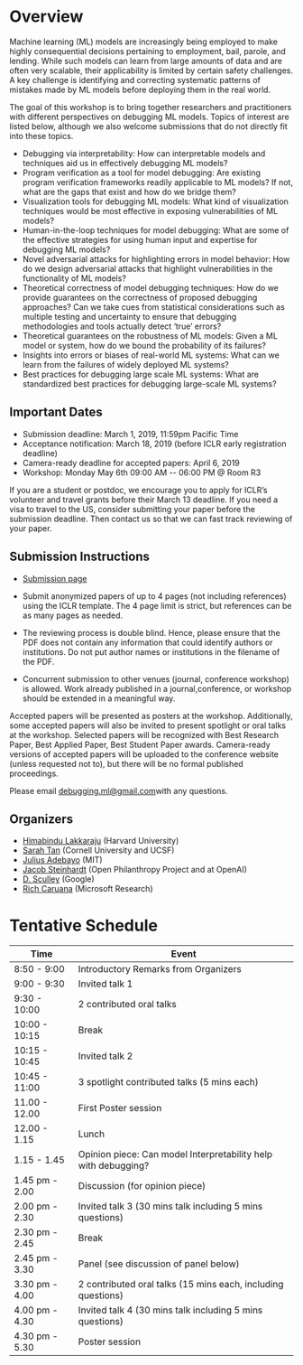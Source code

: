 # Overview

Machine learning (ML) models are increasingly being employed to make highly consequential decisions pertaining to employment, bail, parole, and lending. While such models can learn from large amounts of data and are often very scalable, their applicability is limited by certain safety challenges. A key challenge is identifying and correcting systematic patterns of mistakes made by ML models before deploying them in the real world.

The goal of this workshop is to bring together researchers and practitioners with different perspectives on debugging ML models. Topics of interest are listed below, although we also welcome submissions that do not directly fit into these topics.

- Debugging via interpretability: How can interpretable models and techniques aid us in effectively debugging ML models?
- Program verification as a tool for model debugging: Are existing program verification frameworks readily applicable to ML models? If not, what are the gaps that exist and how do we bridge them?
- Visualization tools for debugging ML models: What kind of visualization techniques would be most effective in exposing vulnerabilities of ML models?
- Human-in-the-loop techniques for model debugging: What are some of the effective strategies for using human input and expertise for debugging ML models?
- Novel adversarial attacks for highlighting errors in model behavior: How do we design adversarial attacks that highlight vulnerabilities in the functionality of ML models?
- Theoretical correctness of model debugging techniques: How do we provide guarantees on the correctness of proposed debugging approaches? Can we take cues from statistical considerations such as multiple testing and uncertainty to ensure that debugging methodologies and tools actually detect ‘true’ errors?
- Theoretical guarantees on the robustness of ML models: Given a ML model or system, how do we bound the probability of its failures?
- Insights into errors or biases of real-world ML systems: What can we learn from the failures of widely deployed ML systems? 
- Best practices for debugging large scale ML systems: What are standardized best practices for debugging large-scale ML systems?

## Important Dates
- Submission deadline: March 1, 2019, 11:59pm Pacific Time
- Acceptance notification: March 18, 2019 (before ICLR early registration deadline)
- Camera-ready deadline for accepted papers: April 6, 2019
- Workshop: Monday May 6th 09:00 AM -- 06:00 PM @ Room R3


If you are a student or postdoc, we encourage you to apply for ICLR’s volunteer and travel grants before their March 13 deadline. If you need a visa to travel to the US, consider submitting your paper before the submission deadline. Then contact us so that we can fast track reviewing of your paper. 

## Submission Instructions

- [Submission page](https://easychair.org/conferences/?conf=debugml19) 

- Submit anonymized papers of up to 4 pages (not including references) using the ICLR template. The 4 page limit is strict, but references can be as many pages as needed. 

- The reviewing process is double blind. Hence, please ensure that the PDF does not contain any information that could identify authors or institutions. Do not put author names or institutions in the filename of the PDF. 

- Concurrent submission to other venues (journal, conference workshop) is allowed. Work already published in a journal,conference, or workshop should be extended in a meaningful way. 

Accepted papers will be presented as posters at the workshop. Additionally, some accepted papers will also be invited to present spotlight or oral talks at the workshop. Selected papers will be recognized with Best Research Paper, Best Applied Paper, Best Student Paper awards. Camera-ready versions of accepted papers will be uploaded to the conference website (unless requested not to), but there will be no formal published proceedings. 

Please email [debugging.ml@gmail.com](mailto:debugging.ml@gmail.com)with any questions.


## Organizers
- [Himabindu Lakkaraju](https://web.stanford.edu/~himalv/) (Harvard University)
- [Sarah Tan](https://shftan.github.io/) (Cornell University and UCSF)
- [Julius Adebayo](http://juliusadebayo.com/) (MIT)
- [Jacob Steinhardt](https://cs.stanford.edu/~jsteinhardt/) (Open Philanthropy Project and at OpenAI)
- [D. Sculley](https://www.eecs.tufts.edu/~dsculley/) (Google)
- [Rich Caruana](https://www.microsoft.com/en-us/research/people/rcaruana/) (Microsoft Research)


# Tentative Schedule

| Time | Event |
| --- | --- |
| 8:50 - 9:00 | Introductory Remarks from Organizers |
| 9:00 - 9:30 | Invited talk 1 |
| 9:30 - 10:00 | 2 contributed oral talks |
| 10:00 - 10:15 | Break |
| 10:15 - 10:45 | Invited talk 2 |
| 10:45 - 11:00 | 3 spotlight contributed talks (5 mins each) |
| 11.00 - 12.00 | First Poster session |
| 12.00 - 1.15 | Lunch |
| 1.15 - 1.45 | Opinion piece: Can model Interpretability help with debugging? | 
| 1.45 pm - 2.00 | Discussion (for opinion piece) | 
| 2.00 pm - 2.30 | Invited talk 3 (30 mins talk including 5 mins questions) |
| 2.30 pm - 2.45 | Break |
| 2.45 pm - 3.30 | Panel (see discussion of panel below) |
| 3.30 pm - 4.00 | 2 contributed oral talks (15 mins each, including questions) |
| 4.00 pm - 4.30 | Invited talk 4 (30 mins talk including 5 mins questions) |
| 4.30 pm - 5.30 | Poster session |